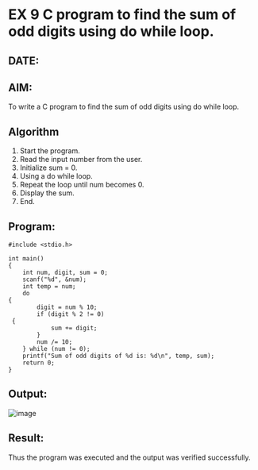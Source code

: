 # EX 9 C program to find the sum of odd digits using do while loop.
## DATE:
## AIM:
To write a C program to find the sum of odd digits using do while loop.

## Algorithm
1. Start the program.
2. Read the input number from the user.
3. Initialize sum = 0.
4. Using a do while loop.
5. Repeat the loop until num becomes 0.
6. Display the sum.
7. End.

## Program:
```
#include <stdio.h>

int main()
{
    int num, digit, sum = 0;
    scanf("%d", &num);
    int temp = num; 
    do
{
        digit = num % 10;
        if (digit % 2 != 0)
 {
            sum += digit;
        }
        num /= 10;
    } while (num != 0);
    printf("Sum of odd digits of %d is: %d\n", temp, sum);
    return 0;
}
```

## Output:
![image](https://github.com/user-attachments/assets/e5e11e53-5f82-44a7-b351-0cd25bbb68c2)


## Result:
Thus the program was executed and the output was verified successfully.
